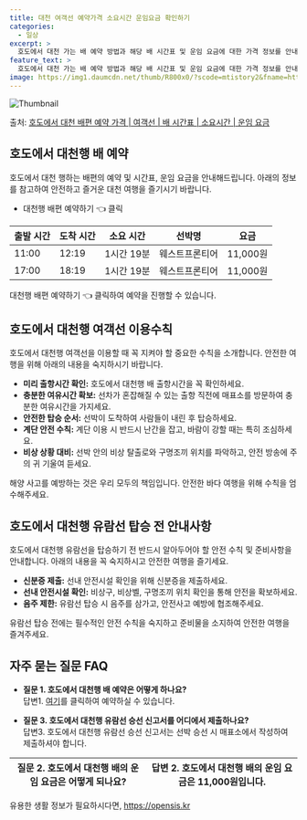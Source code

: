 ```yaml
---
title: 대천 여객선 예약가격 소요시간 운임요금 확인하기
categories:
  - 일상
excerpt: >
  호도에서 대천 가는 배 예약 방법과 해당 배 시간표 및 운임 요금에 대한 가격 정보를 안내 드리겠습니다. 안전하고 재밋는 대천행 여행을 위해 아래 정보 참고하시기 바랍니다. 대천행 배편 예약하기 👈 클릭호도에서 대천행 배 시간표출발 시간도착 시간소요 시간선박명요금11:0012:191시간 19분웨스트프론티어11,000원17:0018:191시간 19분웨스트프론티어11,000원대천행 배편 예약하기 👈 클릭호도에서 대천행 여객선 탑승 시 이용수칙호도에서 대천행 여객선을 이용할 때 꼭 지켜야 할 중요한 수칙을 소개합니다.미리 출항시간 확인: 호도에서 대천행 배 출항시간을 꼭 확인하세요.충분한 여유시간 확보: 선차가 혼잡해질 수 있는 출항 직전에 매표소를 방문하여 충분한 여유시간을 가지세요.안전한 탑승 순서: 선박..
feature_text: >
  호도에서 대천 가는 배 예약 방법과 해당 배 시간표 및 운임 요금에 대한 가격 정보를 안내 드리겠습니다. 안전하고 재밋는 대천행 여행을 위해 아래 정보 참고하시기 바랍니다. 대천행 배편 예약하기 👈 클릭호도에서 대천행 배 시간표출발 시간도착 시간소요 시간선박명요금11:0012:191시간 19분웨스트프론티어11,000원17:0018:191시간 19분웨스트프론티어11,000원대천행 배편 예약하기 👈 클릭호도에서 대천행 여객선 탑승 시 이용수칙호도에서 대천행 여객선을 이용할 때 꼭 지켜야 할 중요한 수칙을 소개합니다.미리 출항시간 확인: 호도에서 대천행 배 출항시간을 꼭 확인하세요.충분한 여유시간 확보: 선차가 혼잡해질 수 있는 출항 직전에 매표소를 방문하여 충분한 여유시간을 가지세요.안전한 탑승 순서: 선박..
image: https://img1.daumcdn.net/thumb/R800x0/?scode=mtistory2&fname=https%3A%2F%2Fblog.kakaocdn.net%2Fdn%2FbG3sa5%2FbtsHBz8qJc9%2FxLKw73y0IkcgB4g1ADuKHK%2Fimg.webp
---
```


![Thumbnail](https://img1.daumcdn.net/thumb/R800x0/?scode=mtistory2&fname=https%3A%2F%2Fblog.kakaocdn.net%2Fdn%2FbG3sa5%2FbtsHBz8qJc9%2FxLKw73y0IkcgB4g1ADuKHK%2Fimg.webp)

<p>출처: <a href="https://opensis.kr/entry/%ED%98%B8%EB%8F%84%EC%97%90%EC%84%9C-%EB%8C%80%EC%B2%9C-%EB%B0%B0%ED%8E%B8-%EC%98%88%EC%95%BD-%EA%B0%80%EA%B2%A9-%EC%97%AC%EA%B0%9D%EC%84%A0-%EB%B0%B0-%EC%8B%9C%EA%B0%84%ED%91%9C-%EC%86%8C%EC%9A%94%EC%8B%9C%EA%B0%84-%EC%9A%B4%EC%9E%84-%EC%9A%94%EA%B8%88" rel="dofollow">호도에서 대천 배편 예약 가격 | 여객선 | 배 시간표 | 소요시간 | 운임 요금</a> </p>

## 호도에서 대천행 배 예약

호도에서 대천 행하는 배편의 예약 및 시간표, 운임 요금을 안내해드립니다. 아래의 정보를 참고하여 안전하고 즐거운 대천 여행을 즐기시기
바랍니다.

  * 대천행 배편 예약하기 👈 클릭

**출발 시간** | **도착 시간** | **소요 시간** | **선박명** | **요금**  
---|---|---|---|---  
11:00 | 12:19 | 1시간 19분 | 웨스트프론티어 | 11,000원  
17:00 | 18:19 | 1시간 19분 | 웨스트프론티어 | 11,000원  
  
대천행 배편 예약하기 👈 클릭하여 예약을 진행할 수 있습니다.

## 호도에서 대천행 여객선 이용수칙

호도에서 대천행 여객선을 이용할 때 꼭 지켜야 할 중요한 수칙을 소개합니다. 안전한 여행을 위해 아래의 내용을 숙지하시기 바랍니다.

  * **미리 출항시간 확인:** 호도에서 대천행 배 출항시간을 꼭 확인하세요.
  * **충분한 여유시간 확보:** 선차가 혼잡해질 수 있는 출항 직전에 매표소를 방문하여 충분한 여유시간을 가지세요.
  * **안전한 탑승 순서:** 선박이 도착하여 사람들이 내린 후 탑승하세요.
  * **계단 안전 수칙:** 계단 이용 시 반드시 난간을 잡고, 바람이 강할 때는 특히 조심하세요.
  * **비상 상황 대비:** 선박 안의 비상 탈출로와 구명조끼 위치를 파악하고, 안전 방송에 주의 귀 기울여 듣세요.

해양 사고를 예방하는 것은 우리 모두의 책임입니다. 안전한 바다 여행을 위해 수칙을 엄수해주세요.

## 호도에서 대천행 유람선 탑승 전 안내사항

호도에서 대천행 유람선을 탑승하기 전 반드시 알아두어야 할 안전 수칙 및 준비사항을 안내합니다. 아래의 내용을 꼭 숙지하시고 안전한 여행을
즐기세요.

  * **신분증 제출:** 선내 안전시설 확인을 위해 신분증을 제출하세요.
  * **선내 안전시설 확인:** 비상구, 비상벨, 구명조끼 위치 확인을 통해 안전을 확보하세요.
  * **음주 제한:** 유람선 탑승 시 음주를 삼가고, 안전사고 예방에 협조해주세요.

유람선 탑승 전에는 필수적인 안전 수칙을 숙지하고 준비물을 소지하여 안전한 여행을 즐겨주세요.

## 자주 묻는 질문 FAQ

  * **질문 1. 호도에서 대천행 배 예약은 어떻게 하나요?**  
답변1. [여기](https://opensis.kr/entry/%ED%98%B8%EB%8F%84%EC%97%90%EC%84%9C-%EB%8C%80%EC%B2%9C-%EB%B0%B0%ED%8E%B8-%EC%98%88%EC%95%BD-%EA%B0%80%EA%B2%A9-%EC%97%AC%EA%B0%9D%EC%84%A0-%EB%B0%B0-%EC%8B%9C%EA%B0%84%ED%91%9C-%EC%86%8C%EC%9A%94%EC%8B%9C%EA%B0%84-%EC%9A%B4%EC%9E%84-%EC%9A%94%EA%B8%88)를 클릭하여 예약하실 수 있습니다.

  * **질문 3. 호도에서 대천행 유람선 승선 신고서를 어디에서 제출하나요?**  
답변3. 호도에서 대천행 유람선 승선 신고서는 선박 승선 시 매표소에서 작성하여 제출하셔야 합니다.

**질문 2. 호도에서 대천행 배의 운임 요금은 어떻게 되나요?** | **답변 2.** 호도에서 대천행 배의 운임 요금은 11,000원입니다.  
---|---

 

유용한 생활 정보가 필요하시다면, <a href="https://opensis.kr" rel="dofollow">https://opensis.kr</a>


